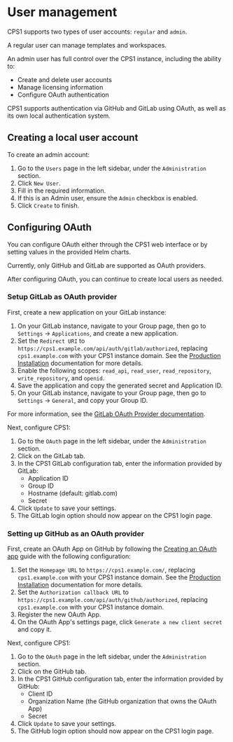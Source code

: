 # User management

CPS1 supports two types of user accounts: `regular` and `admin`.

A regular user can manage templates and workspaces.

An admin user has full control over the CPS1 instance, including the ability to:

- Create and delete user accounts
- Manage licensing information
- Configure OAuth authentication

CPS1 supports authentication via GitHub and GitLab using OAuth, as well as its own local authentication system.

## Creating a local user account

To create an admin account:

1. Go to the `Users` page in the left sidebar, under the `Administration` section.
2. Click `New User`.
3. Fill in the required information.
4. If this is an Admin user, ensure the `Admin` checkbox is enabled.
5. Click `Create` to finish.

## Configuring OAuth

You can configure OAuth either through the CPS1 web interface or by setting values in the provided Helm charts.

Currently, only GitHub and GitLab are supported as OAuth providers.

After configuring OAuth, you can continue to create local users as needed.

### Setup GitLab as OAuth provider

First, create a new application on your GitLab instance:

1. On your GitLab instance, navigate to your Group page, then go to `Settings` → `Applications`, and create a new application.
2. Set the `Redirect URI` to `https://cps1.example.com/api/auth/gitlab/authorized`, replacing `cps1.example.com` with your CPS1 instance domain. See the [Production Installation](installation/production-installation.md) documentation for more details.
3. Enable the following scopes: `read_api`, `read_user`, `read_repository`, `write_repository`, and `openid`.
4. Save the application and copy the generated secret and Application ID.
5. On your GitLab instance, navigate to your Group page, then go to `Settings` → `General`, and copy your Group ID.

For more information, see the [GitLab OAuth Provider documentation](https://docs.gitlab.com/integration/oauth_provider/).

Next, configure CPS1:

1. Go to the `OAuth` page in the left sidebar, under the `Administration` section.
2. Click on the GitLab tab.
3. In the CPS1 GitLab configuration tab, enter the information provided by GitLab:
    * Application ID
    * Group ID
    * Hostname (default: gitlab.com)
    * Secret
4. Click `Update` to save your settings.
5. The GitLab login option should now appear on the CPS1 login page.

### Setting up GitHub as an OAuth provider

First, create an OAuth App on GitHub by following the [Creating an OAuth app](https://docs.github.com/en/apps/oauth-apps/building-oauth-apps/creating-an-oauth-app) guide with the following configuration:

1. Set the `Homepage URL` to `https://cps1.example.com/`, replacing `cps1.example.com` with your CPS1 instance domain. See the [Production Installation](installation/production-installation.md) documentation for more details.
2. Set the `Authorization callback URL` to `https://cps1.example.com/api/auth/github/authorized`, replacing `cps1.example.com` with your CPS1 instance domain.
3. Register the new OAuth App.
4. On the OAuth App's settings page, click `Generate a new client secret` and copy it.

Next, configure CPS1:

1. Go to the `OAuth` page in the left sidebar, under the `Administration` section.
2. Click on the GitHub tab.
3. In the CPS1 GitHub configuration tab, enter the information provided by GitHub:
    - Client ID
    - Organization Name (the GitHub organization that owns the OAuth App)
    - Secret
4. Click `Update` to save your settings.
5. The GitHub login option should now appear on the CPS1 login page.

